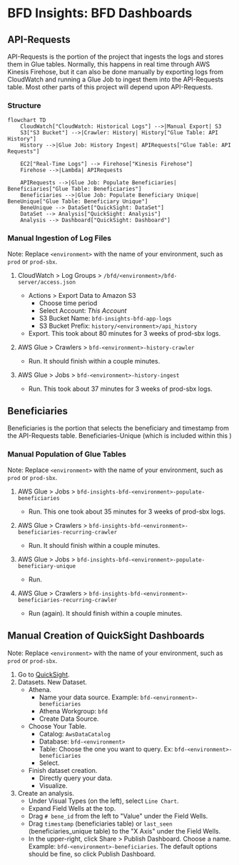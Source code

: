 # BFD Insights: BFD Dashboards

## API-Requests

API-Requests is the portion of the project that ingests the logs and stores them in Glue tables. Normally, this happens in real time through AWS Kinesis Firehose, but it can also be done manually by exporting logs from CloudWatch and running a Glue Job to ingest them into the API-Requests table. Most other parts of this project will depend upon API-Requests.

### Structure

```mermaid
flowchart TD
    CloudWatch["CloudWatch: Historical Logs"] -->|Manual Export| S3
    S3["S3 Bucket"] -->|Crawler: History| History["Glue Table: API History"]
    History -->|Glue Job: History Ingest| APIRequests["Glue Table: API Requests"]

    EC2["Real-Time Logs"] --> Firehose["Kinesis Firehose"]
    Firehose -->|Lambda| APIRequests

    APIRequests -->|Glue Job: Populate Beneficiaries| Beneficiaries["Glue Table: Beneficiaries"]
    Beneficiaries -->|Glue Job: Populate Beneficiary Unique| BeneUnique["Glue Table: Beneficiary Unique"]
    BeneUnique --> DataSet["QuickSight: DataSet"]
    DataSet --> Analysis["QuickSight: Analysis"]
    Analysis --> Dashboard["QuickSight: Dashboard"]
```

### Manual Ingestion of Log Files

Note: Replace `<environment>` with the name of your environment, such as `prod` or `prod-sbx`.

1. CloudWatch > Log Groups > `/bfd/<environment>/bfd-server/access.json`
    - Actions > Export Data to Amazon S3
        - Choose time period
        - Select Account: *This Account*
        - S3 Bucket Name: `bfd-insights-bfd-app-logs`
        - S3 Bucket Prefix: `history/<environment>/api_history`
    - Export. This took about 80 minutes for 3 weeks of prod-sbx logs.

2. AWS Glue > Crawlers > `bfd-<environment>-history-crawler`
    - Run. It should finish within a couple minutes.

3. AWS Glue > Jobs > `bfd-<environment>-history-ingest`
    - Run. This took about 37 minutes for 3 weeks of prod-sbx logs.


## Beneficiaries

Beneficiaries is the portion that selects the beneficiary and timestamp from the API-Requests table. Beneficiaries-Unique (which is included within this )

### Manual Population of Glue Tables

Note: Replace `<environment>` with the name of your environment, such as `prod` or `prod-sbx`.

1. AWS Glue > Jobs > `bfd-insights-bfd-<environment>-populate-beneficiaries`
    - Run. This one took about 35 minutes for 3 weeks of prod-sbx logs.

2. AWS Glue > Crawlers > `bfd-insights-bfd-<environment>-beneficiaries-recurring-crawler`
    - Run. It should finish within a couple minutes.

3. AWS Glue > Jobs > `bfd-insights-bfd-<environment>-populate-beneficiary-unique`
    - Run.

4. AWS Glue > Crawlers > `bfd-insights-bfd-<environment>-beneficiaries-recurring-crawler`
    - Run (again). It should finish within a couple minutes.


## Manual Creation of QuickSight Dashboards

Note: Replace `<environment>` with the name of your environment, such as `prod` or `prod-sbx`.

1. Go to [QuickSight](https://us-east-1.quicksight.aws.amazon.com/).
2. Datasets. New Dataset.
    - Athena.
        - Name your data source. Example: `bfd-<environment>-beneficiaries`
        - Athena Workgroup: `bfd`
        - Create Data Source.
    - Choose Your Table.
        - Catalog: `AwsDataCatalog`
        - Database: `bfd-<environment>`
        - Table: Choose the one you want to query. Ex: `bfd-<environment>-beneficiaries`
        - Select.
    - Finish dataset creation.
        - Directly query your data.
        - Visualize.
3. Create an analysis.
    - Under Visual Types (on the left), select `Line Chart`.
    - Expand Field Wells at the top.
    - Drag `# bene_id` from the left to "Value" under the Field Wells.
    - Drag `timestamp` (beneficiaries table) or `last_seen` (beneficiaries_unique table) to the "X Axis" under the Field Wells.
    - In the upper-right, click Share > Publish Dashboard. Choose a name. Example: `bfd-<environment>-beneficiaries`. The default options should be fine, so click Publish Dashboard.
